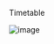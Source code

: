 Timetable 

![image](https://github.com/user-attachments/assets/47e8cc6e-e9c3-4c4d-9078-2d5bc7df0333)


